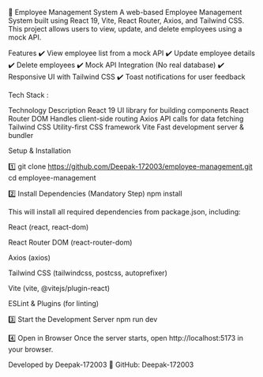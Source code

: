 📌 Employee Management System
A web-based Employee Management System built using React 19, Vite, React Router, Axios, and Tailwind CSS. This project allows users to view, update, and delete employees using a mock API.

Features
✔️ View employee list from a mock API
✔️ Update employee details
✔️ Delete employees
✔️ Mock API Integration (No real database)
✔️ Responsive UI with Tailwind CSS
✔️ Toast notifications for user feedback

Tech Stack :

Technology	Description
React 19	UI library for building components
React Router DOM	Handles client-side routing
Axios	API calls for data fetching
Tailwind CSS	Utility-first CSS framework
Vite	Fast development server & bundler


Setup & Installation

1️⃣ git clone https://github.com/Deepak-172003/employee-management.git
cd employee-management

2️⃣ Install Dependencies (Mandatory Step)
npm install


This will install all required dependencies from package.json, including:

React (react, react-dom)

React Router DOM (react-router-dom)

Axios (axios)

Tailwind CSS (tailwindcss, postcss, autoprefixer)

Vite (vite, @vitejs/plugin-react)

ESLint & Plugins (for linting)

3️⃣ Start the Development Server
npm run dev


4️⃣ Open in Browser
Once the server starts, open http://localhost:5173 in your browser.


Developed by Deepak-172003
🔗 GitHub: Deepak-172003